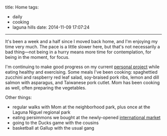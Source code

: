 title: Home
tags:
  - daily
  - cooking
  - laguna hills
date: 2014-11-09 17:07:24
---

It's been a week and a half since I moved back home, and I'm enjoying my time very much. The pace is a little slower here, but that's not necessarily a bad thing—not being in a hurry means more time for contemplation, for being in the moment, for focus.

I'm continuing to make good progress on my current [personal project](http://llllyrics.com) while eating healthy and exercising. Some meals I've been cooking: spaghettied zucchini and raspberry red leaf salad, soy-braised pork ribs, lemon and dill salmon with asparagus, and Taiwanese pork cutlet. Mom has been cooking as well, often preparing the vegetables.

Other things:

- regular walks with Mom at the neighborhood park, plus once at the Laguna Niguel regional park
- eating persimmons we bought at the newly-opened [international market](http://www.wholesomechoice.com/about.php)
- going to the Ducks game with the cousins
- basketball at Gallup with the usual gang
